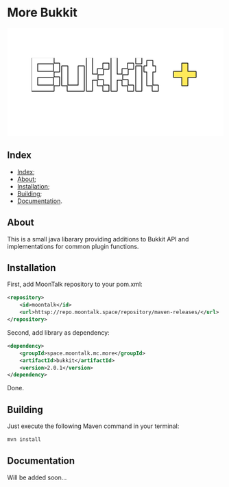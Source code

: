 # More Bukkit 

![Logo](/images/logo.png)

## Index

- [Index](#index);
- [About](#about);
- [Installation](#installation);
- [Building](#building);
- [Documentation](#documentation).

## About

This is a small java libarary providing additions to Bukkit API
and implementations for common plugin functions.

## Installation

First, add MoonTalk repository to your pom.xml:

```xml
<repository>
    <id>moontalk</id>
    <url>httsp://repo.moontalk.space/repository/maven-releases/</url>
</repository>
```

Second, add library as dependency:

```xml
<dependency>
    <groupId>space.moontalk.mc.more</groupId>
    <artifactId>bukkit</artifactId>
    <version>2.0.1</version>
</dependency>
```

Done.

## Building

Just execute the following Maven command in your terminal:

```bash
mvn install
```

## Documentation

Will be added soon...
